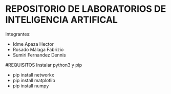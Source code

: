# REPOSITORIO DE LABORATORIOS DE INTELIGENCIA ARTIFICAL
Integrantes:
- Idme Apaza Hector
- Rosado Málaga Fabrizio
- Sumiri Fernandez Dennis

#REQUISITOS
Instalar python3 y pip
- pip install networkx
- pip install matplotlib
- pip install numpy
